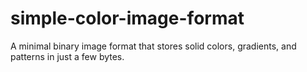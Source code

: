 # simple-color-image-format
A minimal binary image format that stores solid colors, gradients, and patterns in just a few bytes.
